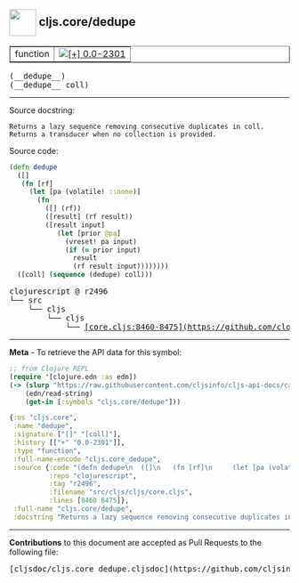 ## <img width="48px" valign="middle" src="http://i.imgur.com/Hi20huC.png"> cljs.core/dedupe

 <table border="1">
<tr>

<td>function</td>
<td><a href="https://github.com/cljsinfo/cljs-api-docs/tree/0.0-2301"><img valign="middle" alt="[+] 0.0-2301" src="https://img.shields.io/badge/+-0.0--2301-lightgrey.svg"></a> </td>
</tr>
</table>

 <samp>
(__dedupe__)<br>
</samp>
 <samp>
(__dedupe__ coll)<br>
</samp>

---




Source docstring:

```
Returns a lazy sequence removing consecutive duplicates in coll.
Returns a transducer when no collection is provided.
```

Source code:

```clj
(defn dedupe
  ([]
   (fn [rf]
     (let [pa (volatile! ::none)]
       (fn
         ([] (rf))
         ([result] (rf result))
         ([result input]
            (let [prior @pa]
              (vreset! pa input)
              (if (= prior input)
                result
                (rf result input))))))))
  ([coll] (sequence (dedupe) coll)))
```

 <pre>
clojurescript @ r2496
└── src
    └── cljs
        └── cljs
            └── <ins>[core.cljs:8460-8475](https://github.com/clojure/clojurescript/blob/r2496/src/cljs/cljs/core.cljs#L8460-L8475)</ins>
</pre>


---

__Meta__ - To retrieve the API data for this symbol:

```clj
;; from Clojure REPL
(require '[clojure.edn :as edn])
(-> (slurp "https://raw.githubusercontent.com/cljsinfo/cljs-api-docs/catalog/cljs-api.edn")
    (edn/read-string)
    (get-in [:symbols "cljs.core/dedupe"]))
```

```clj
{:ns "cljs.core",
 :name "dedupe",
 :signature ["[]" "[coll]"],
 :history [["+" "0.0-2301"]],
 :type "function",
 :full-name-encode "cljs.core_dedupe",
 :source {:code "(defn dedupe\n  ([]\n   (fn [rf]\n     (let [pa (volatile! ::none)]\n       (fn\n         ([] (rf))\n         ([result] (rf result))\n         ([result input]\n            (let [prior @pa]\n              (vreset! pa input)\n              (if (= prior input)\n                result\n                (rf result input))))))))\n  ([coll] (sequence (dedupe) coll)))",
          :repo "clojurescript",
          :tag "r2496",
          :filename "src/cljs/cljs/core.cljs",
          :lines [8460 8475]},
 :full-name "cljs.core/dedupe",
 :docstring "Returns a lazy sequence removing consecutive duplicates in coll.\nReturns a transducer when no collection is provided."}

```

---

__Contributions__ to this document are accepted as Pull Requests to the following file:

 <pre>
[cljsdoc/cljs.core_dedupe.cljsdoc](https://github.com/cljsinfo/cljs-api-docs/blob/master/cljsdoc/cljs.core_dedupe.cljsdoc)
</pre>

